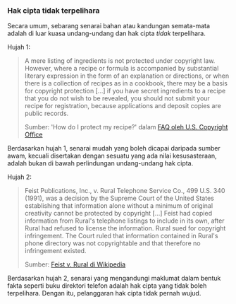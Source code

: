 ---
---

### Hak cipta tidak terpelihara

Secara umum, sebarang senarai bahan atau kandungan
semata-mata adalah di luar kuasa undang-undang dan hak cipta
*tidak* terpelihara.

Hujah 1:

> A mere listing of ingredients is not protected under
> copyright law. However, where a recipe or formula is
> accompanied by substantial literary expression in the form
> of an explanation or directions, or when there is a
> collection of recipes as in a cookbook, there may be a
> basis for copyright protection [...] if you have secret
> ingredients to a recipe that you do not wish to be
> revealed, you should not submit your recipe for
> registration, because applications and deposit copies are
> public records.
>
> Sumber: 'How do I protect my recipe?' dalam
> [FAQ oleh U.S. Copyright Office][a]

Berdasarkan hujah 1, senarai mudah yang boleh dicapai
daripada sumber awam, kecuali disertakan dengan sesuatu yang
ada nilai kesusasteraan, adalah bukan di bawah perlindungan
undang-undang hak cipta.

Hujah 2:

> Feist Publications, Inc., v. Rural Telephone Service Co.,
> 499 U.S. 340 (1991), was a decision by the Supreme Court
> of the United States establishing that information alone
> without a minimum of original creativity cannot be
> protected by copyright [...] Feist had copied information
> from Rural's telephone listings to include in its own,
> after Rural had refused to license the information. Rural
> sued for copyright infringement. The Court ruled that
> information contained in Rural's phone directory was not
> copyrightable and that therefore no infringement existed.
>
> Sumber: [Feist v. Rural di Wikipedia][b]

Berdasarkan hujah 2, senarai yang mengandungi maklumat dalam
bentuk fakta seperti buku direktori telefon adalah hak cipta
yang tidak boleh terpelihara. Dengan itu, pelanggaran hak
cipta tidak pernah wujud.

  [a]: https://www.copyright.gov/help/faq/faq-protect.html
  [b]: https://en.wikipedia.org/wiki/Feist_v._Rural
